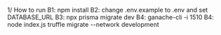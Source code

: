 1/ How to run 
B1: npm install
B2: change .env.example to .env and set DATABASE_URL 
B3: npx prisma migrate dev 
B4: ganache-cli -i 1510 
B4: node index.js
truffle migrate --network development